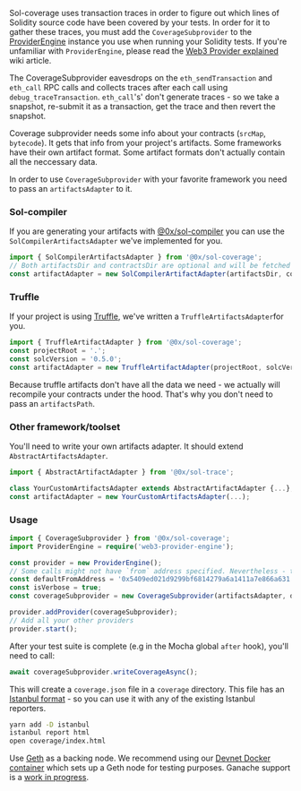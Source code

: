 Sol-coverage uses transaction traces in order to figure out which lines of Solidity source code have been covered by your tests. In order for it to gather these traces, you must add the `CoverageSubprovider` to the [ProviderEngine](https://github.com/MetaMask/provider-engine) instance you use when running your Solidity tests. If you're unfamiliar with `ProviderEngine`, please read the [Web3 Provider explained](https://0x.org/wiki#Web3-Provider-Explained) wiki article.

The CoverageSubprovider eavesdrops on the `eth_sendTransaction` and `eth_call` RPC calls and collects traces after each call using `debug_traceTransaction`. `eth_call`'s' don't generate traces - so we take a snapshot, re-submit it as a transaction, get the trace and then revert the snapshot.

Coverage subprovider needs some info about your contracts (`srcMap`, `bytecode`). It gets that info from your project's artifacts. Some frameworks have their own artifact format. Some artifact formats don't actually contain all the neccessary data.

In order to use `CoverageSubprovider` with your favorite framework you need to pass an `artifactsAdapter` to it.

### Sol-compiler

If you are generating your artifacts with [@0x/sol-compiler](https://0x.org/docs/sol-compiler) you can use the `SolCompilerArtifactsAdapter` we've implemented for you.

```typescript
import { SolCompilerArtifactsAdapter } from '@0x/sol-coverage';
// Both artifactsDir and contractsDir are optional and will be fetched from compiler.json if not passed in
const artifactAdapter = new SolCompilerArtifactAdapter(artifactsDir, contractsDir);
```

### Truffle

If your project is using [Truffle](https://truffleframework.com/), we've written a `TruffleArtifactsAdapter`for you.

```typescript
import { TruffleArtifactAdapter } from '@0x/sol-coverage';
const projectRoot = '.';
const solcVersion = '0.5.0';
const artifactAdapter = new TruffleArtifactAdapter(projectRoot, solcVersion);
```

Because truffle artifacts don't have all the data we need - we actually will recompile your contracts under the hood. That's why you don't need to pass an `artifactsPath`.

### Other framework/toolset

You'll need to write your own artifacts adapter. It should extend `AbstractArtifactsAdapter`.

```typescript
import { AbstractArtifactAdapter } from '@0x/sol-trace';

class YourCustomArtifactsAdapter extends AbstractArtifactAdapter {...};
const artifactAdapter = new YourCustomArtifactsAdapter(...);
```

### Usage

```typescript
import { CoverageSubprovider } from '@0x/sol-coverage';
import ProviderEngine = require('web3-provider-engine');

const provider = new ProviderEngine();
// Some calls might not have `from` address specified. Nevertheless - transactions need to be submitted from an address with at least some funds. defaultFromAddress is the address that will be used to submit those calls as transactions from.
const defaultFromAddress = '0x5409ed021d9299bf6814279a6a1411a7e866a631';
const isVerbose = true;
const coverageSubprovider = new CoverageSubprovider(artifactsAdapter, defaultFromAddress, isVerbose);

provider.addProvider(coverageSubprovider);
// Add all your other providers
provider.start();
```

After your test suite is complete (e.g in the Mocha global `after` hook), you'll need to call:

```typescript
await coverageSubprovider.writeCoverageAsync();
```

This will create a `coverage.json` file in a `coverage` directory. This file has an [Istanbul format](https://github.com/gotwarlost/istanbul/blob/master/coverage.json.md) - so you can use it with any of the existing Istanbul reporters.

```bash
yarn add -D istanbul
istanbul report html
open coverage/index.html
```

Use [Geth](https://github.com/ethereum/go-ethereum) as a backing node. We recommend using our [Devnet Docker container](https://hub.docker.com/r/0xorg/devnet) which sets up a Geth node for testing purposes. Ganache support is a [work in progress](https://github.com/0xProject/0x-monorepo/issues/1520).
